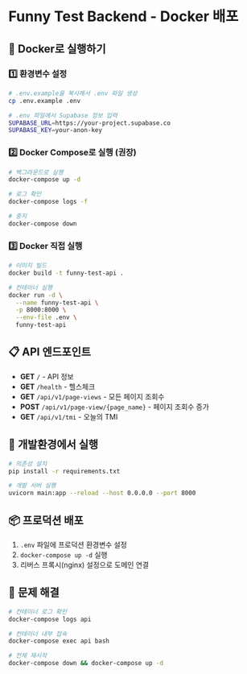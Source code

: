 # Funny Test Backend - Docker 배포

## 🚀 Docker로 실행하기

### 1️⃣ 환경변수 설정
```bash
# .env.example을 복사해서 .env 파일 생성
cp .env.example .env

# .env 파일에서 Supabase 정보 입력
SUPABASE_URL=https://your-project.supabase.co
SUPABASE_KEY=your-anon-key
```

### 2️⃣ Docker Compose로 실행 (권장)
```bash
# 백그라운드로 실행
docker-compose up -d

# 로그 확인
docker-compose logs -f

# 중지
docker-compose down
```

### 3️⃣ Docker 직접 실행
```bash
# 이미지 빌드
docker build -t funny-test-api .

# 컨테이너 실행
docker run -d \
  --name funny-test-api \
  -p 8000:8000 \
  --env-file .env \
  funny-test-api
```

## 📋 API 엔드포인트
- **GET** `/` - API 정보
- **GET** `/health` - 헬스체크
- **GET** `/api/v1/page-views` - 모든 페이지 조회수
- **POST** `/api/v1/page-view/{page_name}` - 페이지 조회수 증가
- **GET** `/api/v1/tmi` - 오늘의 TMI

## 🔧 개발환경에서 실행
```bash
# 의존성 설치
pip install -r requirements.txt

# 개발 서버 실행
uvicorn main:app --reload --host 0.0.0.0 --port 8000
```

## 📦 프로덕션 배포
1. `.env` 파일에 프로덕션 환경변수 설정
2. `docker-compose up -d` 실행
3. 리버스 프록시(nginx) 설정으로 도메인 연결

## 🐛 문제 해결
```bash
# 컨테이너 로그 확인
docker-compose logs api

# 컨테이너 내부 접속
docker-compose exec api bash

# 전체 재시작
docker-compose down && docker-compose up -d
```
